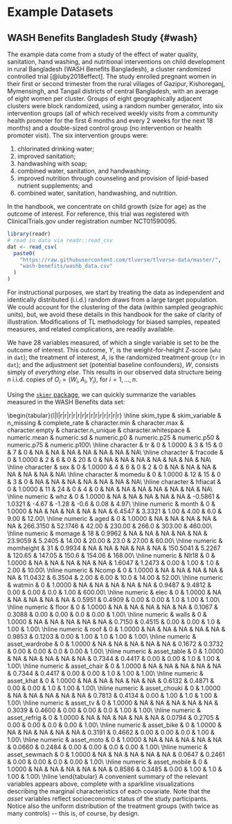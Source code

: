 # Example Datasets

## WASH Benefits Bangladesh Study {#wash}

The example data come from a study of the effect of water quality, sanitation,
hand washing, and nutritional interventions on child development in rural
Bangladesh (WASH Benefits Bangladesh), a cluster randomized controlled trial
[@luby2018effect]. The study enrolled pregnant women in their first or second
trimester from the rural villages of Gazipur, Kishoreganj, Mymensingh, and
Tangail districts of central Bangladesh, with an average of eight women per
cluster. Groups of eight geographically adjacent clusters were block randomized,
using a random number generator, into six intervention groups (all of which
received weekly visits from a community health promoter for the first 6 months
and every 2 weeks for the next 18 months) and a double-sized control group (no
intervention or health promoter visit). The six intervention groups were:

1. chlorinated drinking water;
2. improved sanitation;
3. handwashing with soap;
4. combined water, sanitation, and handwashing;
5. improved nutrition through counseling and provision of lipid-based nutrient
   supplements; and
6. combined water, sanitation, handwashing, and nutrition.

In the handbook, we concentrate on child growth (size for age) as the outcome of
interest. For reference, this trial was registered with ClinicalTrials.gov under
registration number NCT01590095.


```r
library(readr)
# read in data via readr::read_csv
dat <- read_csv(
  paste0(
    "https://raw.githubusercontent.com/tlverse/tlverse-data/master/",
    "wash-benefits/washb_data.csv"
  )
)
```
For instructional purposes, we start by treating the data as independent and
identically distributed (i.i.d.) random draws from a large target population. We
could account for the clustering of the data (within sampled geographic units),
but, we avoid these details in this handbook for the sake of clarity of
illustration.  Modifications of TL methodology for biased samples, repeated
measures, and related complications, are readily available.

We have 28 variables measured, of which a single variable is set to
be the outcome of interest. This outcome, $Y$, is the weight-for-height Z-score
(`whz` in `dat`); the treatment of interest, $A$, is the randomized treatment
group (`tr` in `dat`); and the adjustment set (potential baseline confounders),
$W$, consists simply of *everything else*. This results in our observed data
structure being $n$ i.i.d.  copies of $O_i = (W_i, A_i, Y_i)$, for $i = 1,
\ldots, n$.

Using the [`skimr` package](https://CRAN.R-project.org/package=skimr), we can
quickly summarize the variables measured in the WASH Benefits data set:


\begin{tabular}{l|l|r|r|r|r|r|r|r|r|r|r|r|r|r|r}
\hline
skim\_type & skim\_variable & n\_missing & complete\_rate & character.min & character.max & character.empty & character.n\_unique & character.whitespace & numeric.mean & numeric.sd & numeric.p0 & numeric.p25 & numeric.p50 & numeric.p75 & numeric.p100\\
\hline
character & tr & 0 & 1.0000 & 3 & 15 & 0 & 7 & 0 & NA & NA & NA & NA & NA & NA & NA\\
\hline
character & fracode & 0 & 1.0000 & 2 & 6 & 0 & 20 & 0 & NA & NA & NA & NA & NA & NA & NA\\
\hline
character & sex & 0 & 1.0000 & 4 & 6 & 0 & 2 & 0 & NA & NA & NA & NA & NA & NA & NA\\
\hline
character & momedu & 0 & 1.0000 & 12 & 15 & 0 & 3 & 0 & NA & NA & NA & NA & NA & NA & NA\\
\hline
character & hfiacat & 0 & 1.0000 & 11 & 24 & 0 & 4 & 0 & NA & NA & NA & NA & NA & NA & NA\\
\hline
numeric & whz & 0 & 1.0000 & NA & NA & NA & NA & NA & -0.5861 & 1.0321 & -4.67 & -1.28 & -0.6 & 0.08 & 4.97\\
\hline
numeric & month & 0 & 1.0000 & NA & NA & NA & NA & NA & 6.4547 & 3.3321 & 1.00 & 4.00 & 6.0 & 9.00 & 12.00\\
\hline
numeric & aged & 0 & 1.0000 & NA & NA & NA & NA & NA & 266.3150 & 52.1746 & 42.00 & 230.00 & 266.0 & 303.00 & 460.00\\
\hline
numeric & momage & 18 & 0.9962 & NA & NA & NA & NA & NA & 23.9059 & 5.2405 & 14.00 & 20.00 & 23.0 & 27.00 & 60.00\\
\hline
numeric & momheight & 31 & 0.9934 & NA & NA & NA & NA & NA & 150.5041 & 5.2267 & 120.65 & 147.05 & 150.6 & 154.06 & 168.00\\
\hline
numeric & Nlt18 & 0 & 1.0000 & NA & NA & NA & NA & NA & 1.6047 & 1.2473 & 0.00 & 1.00 & 1.0 & 2.00 & 10.00\\
\hline
numeric & Ncomp & 0 & 1.0000 & NA & NA & NA & NA & NA & 11.0432 & 6.3504 & 2.00 & 6.00 & 10.0 & 14.00 & 52.00\\
\hline
numeric & watmin & 0 & 1.0000 & NA & NA & NA & NA & NA & 0.9487 & 9.4812 & 0.00 & 0.00 & 0.0 & 1.00 & 600.00\\
\hline
numeric & elec & 0 & 1.0000 & NA & NA & NA & NA & NA & 0.5951 & 0.4909 & 0.00 & 0.00 & 1.0 & 1.00 & 1.00\\
\hline
numeric & floor & 0 & 1.0000 & NA & NA & NA & NA & NA & 0.1067 & 0.3088 & 0.00 & 0.00 & 0.0 & 0.00 & 1.00\\
\hline
numeric & walls & 0 & 1.0000 & NA & NA & NA & NA & NA & 0.7150 & 0.4515 & 0.00 & 0.00 & 1.0 & 1.00 & 1.00\\
\hline
numeric & roof & 0 & 1.0000 & NA & NA & NA & NA & NA & 0.9853 & 0.1203 & 0.00 & 1.00 & 1.0 & 1.00 & 1.00\\
\hline
numeric & asset\_wardrobe & 0 & 1.0000 & NA & NA & NA & NA & NA & 0.1672 & 0.3732 & 0.00 & 0.00 & 0.0 & 0.00 & 1.00\\
\hline
numeric & asset\_table & 0 & 1.0000 & NA & NA & NA & NA & NA & 0.7344 & 0.4417 & 0.00 & 0.00 & 1.0 & 1.00 & 1.00\\
\hline
numeric & asset\_chair & 0 & 1.0000 & NA & NA & NA & NA & NA & 0.7344 & 0.4417 & 0.00 & 0.00 & 1.0 & 1.00 & 1.00\\
\hline
numeric & asset\_khat & 0 & 1.0000 & NA & NA & NA & NA & NA & 0.6132 & 0.4871 & 0.00 & 0.00 & 1.0 & 1.00 & 1.00\\
\hline
numeric & asset\_chouki & 0 & 1.0000 & NA & NA & NA & NA & NA & 0.7813 & 0.4134 & 0.00 & 1.00 & 1.0 & 1.00 & 1.00\\
\hline
numeric & asset\_tv & 0 & 1.0000 & NA & NA & NA & NA & NA & 0.3039 & 0.4600 & 0.00 & 0.00 & 0.0 & 1.00 & 1.00\\
\hline
numeric & asset\_refrig & 0 & 1.0000 & NA & NA & NA & NA & NA & 0.0794 & 0.2705 & 0.00 & 0.00 & 0.0 & 0.00 & 1.00\\
\hline
numeric & asset\_bike & 0 & 1.0000 & NA & NA & NA & NA & NA & 0.3191 & 0.4662 & 0.00 & 0.00 & 0.0 & 1.00 & 1.00\\
\hline
numeric & asset\_moto & 0 & 1.0000 & NA & NA & NA & NA & NA & 0.0660 & 0.2484 & 0.00 & 0.00 & 0.0 & 0.00 & 1.00\\
\hline
numeric & asset\_sewmach & 0 & 1.0000 & NA & NA & NA & NA & NA & 0.0647 & 0.2461 & 0.00 & 0.00 & 0.0 & 0.00 & 1.00\\
\hline
numeric & asset\_mobile & 0 & 1.0000 & NA & NA & NA & NA & NA & 0.8586 & 0.3485 & 0.00 & 1.00 & 1.0 & 1.00 & 1.00\\
\hline
\end{tabular}
A convenient summary of the relevant variables appears above, complete with a
sparkline visualizations describing the marginal characteristics of each
covariate. Note that the *asset* variables reflect socioeconomic status of the
study participants. Notice also the uniform distribution of the treatment groups
(with twice as many controls) -- this is, of course, by design.
